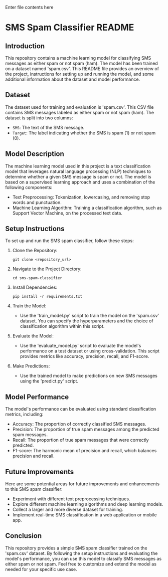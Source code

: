 Enter file contents here
# SMS Spam Classifier README

## Introduction
This repository contains a machine learning model for classifying SMS messages as either spam or not spam (ham). The model has been trained on a dataset named 'spam.csv'. This README file provides an overview of the project, instructions for setting up and running the model, and some additional information about the dataset and model performance.

## Dataset
The dataset used for training and evaluation is 'spam.csv'. This CSV file contains SMS messages labeled as either spam or not spam (ham). The dataset is split into two columns:
- `SMS`: The text of the SMS message.
- `Target`: The label indicating whether the SMS is spam (1) or not spam (0).

## Model Description
The machine learning model used in this project is a text classification model that leverages natural language processing (NLP) techniques to determine whether a given SMS message is spam or not. The model is based on a supervised learning approach and uses a combination of the following components:
- Text Preprocessing: Tokenization, lowercasing, and removing stop words and punctuation.
- Machine Learning Algorithm: Training a classification algorithm, such as  Support Vector Machine, on the processed text data.

## Setup Instructions
To set up and run the SMS spam classifier, follow these steps:

1. Clone the Repository:
   ```
   git clone <repository_url>
   ```

2. Navigate to the Project Directory:
   ```
   cd sms-spam-classifier
   ```

3. Install Dependencies:
   ```
   pip install -r requirements.txt
   ```

4. Train the Model:
   - Use the 'train_model.py' script to train the model on the 'spam.csv' dataset. You can specify the hyperparameters and the choice of classification algorithm within this script.

5. Evaluate the Model:
   - Use the 'evaluate_model.py' script to evaluate the model's performance on a test dataset or using cross-validation. This script provides metrics like accuracy, precision, recall, and F1-score.

6. Make Predictions:
   - Use the trained model to make predictions on new SMS messages using the 'predict.py' script.

## Model Performance
The model's performance can be evaluated using standard classification metrics, including:
- Accuracy: The proportion of correctly classified SMS messages.
- Precision: The proportion of true spam messages among the predicted spam messages.
- Recall: The proportion of true spam messages that were correctly predicted.
- F1-score: The harmonic mean of precision and recall, which balances precision and recall.


## Future Improvements
Here are some potential areas for future improvements and enhancements to this SMS spam classifier:
- Experiment with different text preprocessing techniques.
- Explore different machine learning algorithms and deep learning models.
- Collect a larger and more diverse dataset for training.
- Implement real-time SMS classification in a web application or mobile app.

## Conclusion
This repository provides a simple SMS spam classifier trained on the 'spam.csv' dataset. By following the setup instructions and evaluating the model's performance, you can use this model to classify SMS messages as either spam or not spam. Feel free to customize and extend the model as needed for your specific use case.
